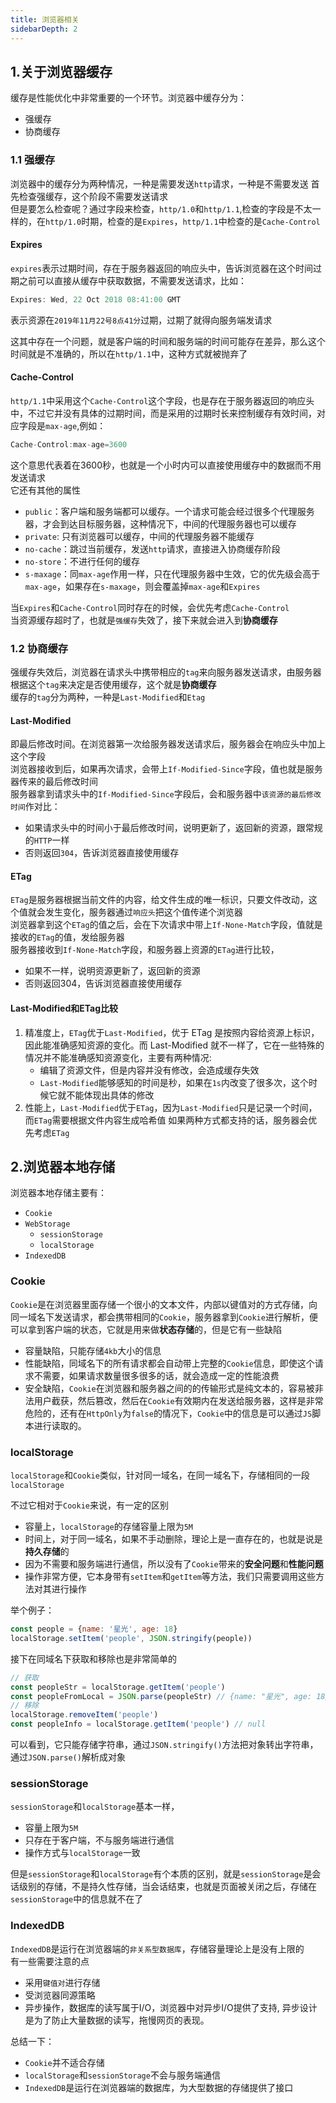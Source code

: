 ```yaml
---
title: 浏览器相关
sidebarDepth: 2
---
```

## 1.关于浏览器缓存
缓存是性能优化中非常重要的一个环节。浏览器中缓存分为：
  + 强缓存
  + 协商缓存

### 1.1 强缓存
浏览器中的缓存分为两种情况，一种是需要发送`http`请求，一种是不需要发送
首先检查强缓存，这个阶段不需要发送请求  
但是要怎么检查呢？通过字段来检查，`http/1.0`和`http/1.1`,检查的字段是不太一样的，在`http/1.0`时期，检查的是`Expires`，`http/1.1`中检查的是`Cache-Control`

#### Expires
`expires`表示过期时间，存在于服务器返回的响应头中，告诉浏览器在这个时间过期之前可以直接从缓存中获取数据，不需要发送请求，比如：
```js
Expires: Wed, 22 Oct 2018 08:41:00 GMT
```
表示资源在`2019年11月22号8点41分`过期，过期了就得向服务端发请求

这其中存在一个问题，就是客户端的时间和服务端的时间可能存在差异，那么这个时间就是不准确的，所以在`http/1.1`中，这种方式就被抛弃了

#### Cache-Control

`http/1.1`中采用这个`Cache-Control`这个字段，也是存在于服务器返回的响应头中，不过它并没有具体的过期时间，而是采用的过期时长来控制缓存有效时间，对应字段是`max-age`,例如：
```js
Cache-Control:max-age=3600
```
这个意思代表着在3600秒，也就是一个小时内可以直接使用缓存中的数据而不用发送请求  
它还有其他的属性  
  + `public`：客户端和服务端都可以缓存。一个请求可能会经过很多个代理服务器，才会到达目标服务器，这种情况下，中间的代理服务器也可以缓存
  + `private`: 只有浏览器可以缓存，中间的代理服务器不能缓存
  + `no-cache`：跳过当前缓存，发送`http`请求，直接进入协商缓存阶段
  + `no-store`：不进行任何的缓存
  + `s-maxage`：同`max-age`作用一样，只在代理服务器中生效，它的优先级会高于`max-age`，如果存在`s-maxage`，则会覆盖掉`max-age`和`Expires`

当`Expires`和`Cache-Control`同时存在的时候，会优先考虑`Cache-Control`  
当资源缓存超时了，也就是`强缓存`失效了，接下来就会进入到**协商缓存**
### 1.2 协商缓存
强缓存失效后，浏览器在请求头中携带相应的`tag`来向服务器发送请求，由服务器根据这个`tag`来决定是否使用缓存，这个就是**协商缓存**  
缓存的`tag`分为两种，一种是`Last-Modified`和`Etag`

#### Last-Modified
即最后修改时间。在浏览器第一次给服务器发送请求后，服务器会在响应头中加上这个字段  
浏览器接收到后，如果再次请求，会带上`If-Modified-Since`字段，值也就是服务器传来的最后修改时间  
服务器拿到请求头中的`If-Modified-Since`字段后，会和服务器中`该资源的最后修改时间`作对比：
  + 如果请求头中的时间小于最后修改时间，说明更新了，返回新的资源，跟常规的`HTTP`一样
  + 否则返回`304`，告诉浏览器直接使用缓存

#### ETag
`ETag`是服务器根据当前文件的内容，给文件生成的唯一标识，只要文件改动，这个值就会发生变化，服务器通过`响应头`把这个值传递个浏览器  
浏览器拿到这个`ETag`的值之后，会在下次请求中带上`If-None-Match`字段，值就是接收的`ETag`的值，发给服务器  
服务器接收到`If-None-Match`字段，和服务器上资源的`ETag`进行比较，
  + 如果不一样，说明资源更新了，返回新的资源
  + 否则返回304，告诉浏览器直接使用缓存

#### Last-Modified和ETag比较
  1. 精准度上，`ETag`优于`Last-Modified`，优于 ETag 是按照内容给资源上标识，因此能准确感知资源的变化。而 Last-Modified 就不一样了，它在一些特殊的情况并不能准确感知资源变化，主要有两种情况:
      + 编辑了资源文件，但是内容并没有修改，会造成缓存失效
      + `Last-Modified`能够感知的时间是秒，如果在`1s`内改变了很多次，这个时候它就不能体现出具体的修改
  2. 性能上，`Last-Modified`优于`ETag`，因为`Last-Modified`只是记录一个时间，而`ETag`需要根据文件内容生成哈希值
如果两种方式都支持的话，服务器会优先考虑`ETag`

## 2.浏览器本地存储
浏览器本地存储主要有：
  + `Cookie`
  + `WebStorage`
    + `sessionStorage`
    + `localStorage`
  + `IndexedDB`

### Cookie
`Cookie`是在浏览器里面存储一个很小的文本文件，内部以键值对的方式存储，向同一域名下发送请求，都会携带相同的`Cookie`，服务器拿到`Cookie`进行解析，便可以拿到客户端的状态，它就是用来做**状态存储**的，但是它有一些缺陷
  + 容量缺陷，只能存储`4kb`大小的信息
  + 性能缺陷，同域名下的所有请求都会自动带上完整的`Cookie`信息，即使这个请求不需要，如果请求数量很多很多的话，就会造成一定的性能浪费
  + 安全缺陷，`Cookie`在浏览器和服务器之间的的传输形式是纯文本的，容易被非法用户截获，然后篡改，然后在`Cookie`有效期内在发送给服务器，这样是非常危险的，还有在`HttpOnly`为`false`的情况下，`Cookie`中的信息是可以通过`JS`脚本进行读取的。

### localStorage
`localStorage`和`Cookie`类似，针对同一域名，在同一域名下，存储相同的一段`localStorage`  

不过它相对于`Cookie`来说，有一定的区别
  + 容量上，`localStorage`的存储容量上限为`5M`
  + 时间上，对于同一域名，如果不手动删除，理论上是一直存在的，也就是说是**持久存储**的
  + 因为不需要和服务端进行通信，所以没有了`Cookie`带来的**安全问题**和**性能问题**
  + 操作非常方便，它本身带有`setItem`和`getItem`等方法，我们只需要调用这些方法对其进行操作

举个例子：
```js
const people = {name: '星光', age: 18}
localStorage.setItem('people', JSON.stringify(people))
```
接下在同域名下获取和移除也是非常简单的
```js
// 获取
const peopleStr = localStorage.getItem('people')
const peopleFromLocal = JSON.parse(peopleStr) // {name: "星光", age: 18}
// 移除
localStorage.removeItem('people')
const peopleInfo = localStorage.getItem('people') // null
```
可以看到，它只能存储字符串，通过`JSON.stringify()`方法把对象转出字符串，通过`JSON.parse()`解析成对象

### sessionStorage
`sessionStorage`和`localStorage`基本一样，
  + 容量上限为`5M`
  + 只存在于客户端，不与服务端进行通信
  + 操作方式与`localStorage`一致

但是`sessionStorage`和`localStorage`有个本质的区别，就是`sessionStorage`是会话级别的存储，不是持久性存储，当会话结束，也就是页面被关闭之后，存储在`sessionStorage`中的信息就不在了

### IndexedDB
`IndexedDB`是运行在浏览器端的`非关系型数据库`，存储容量理论上是没有上限的  
有一些需要注意的点
  + 采用`键值对`进行存储
  + 受浏览器同源策略
  + 异步操作，数据库的读写属于I/O，浏览器中对异步I/O提供了支持, 异步设计是为了防止大量数据的读写，拖慢网页的表现。

总结一下：
  + `Cookie`并不适合存储
  + `localStorage`和`sessionStorage`不会与服务端通信
  + `IndexedDB`是运行在浏览器端的数据库，为大型数据的存储提供了接口